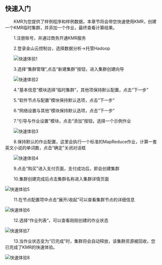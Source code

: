 ## 快速入门

　　KMR为您提供了样例程序和样例数据，本章节将会带您快速使用KMR，创建一个KMR临时集群，并添加一个作业，最终查看计算结果。
  
　　1.注册账号，并通过商务开通KMR服务
  
　　2.登录金山云控制台，选择数据分析->托管Hadoop

　　![快速体验1](http://kmr-bj.ks3-cn-beijing.ksyun.com/doc_pic/KMR2.0/1.5-1-login.jpg)

　　3.选择“集群管理”,点击“新建集群”按钮，进入集群创建向导

　　![快速体验2](http://kmr-bj.ks3-cn-beijing.ksyun.com/doc_pic/KMR2.0/1.5-3-createCluster.png)

　　4.“基本信息”模块选择“临时集群”，其他项保持默认配置，点击“下一步”

　　5.“软件节点与配置”模块保持默认选项，点击“下一步”

　　6.“网络设置与其他”模块保持默认选项，点击“下一步”

　　7.“引导与作业设置”模块，点击“添加”按钮，选择一个示例作业 

　　![快速体验3](http://kmr-bj.ks3-cn-beijing.ksyun.com/doc_pic/KMR2.0/1.5-7-addJob.png)

　　8.保持默认的作业配置，这里会执行一个标准的MapReduce作业，计算一套英文小说的单词数，点击“确定”关闭对话框

　　![快速体验4](http://kmr-bj.ks3-cn-beijing.ksyun.com/doc_pic/KMR2.0/1.5-8-job.png)

　　9.点击“购买”进入支付页面，支付成功后，即会创建集群

　　10.集群创建完成后点击集群名称进入集群详情页面

   ![快速体验5](http://kmr-bj.ks3-cn-beijing.ksyun.com/doc_pic/ksrm5.png)

　　11.在节点配置项中点击“展开/收起”可以查看集群节点的详细信息

![快速体验6](http://kmr-bj.ks3-cn-beijing.ksyun.com/doc_pic/ksrm6.png)

　　12.选择“作业列表”，可以查看刚刚创建的作业状态

![快速体验7](http://kmr-bj.ks3-cn-beijing.ksyun.com/doc_pic/ksrm7.png)

　　13.当作业状态变为“已完成”时，集群将会自动释放，该集群资源被回收，您已完成了KMR的快速体验。

![快速体验8](http://kmr-bj.ks3-cn-beijing.ksyun.com/doc_pic/ksrm8.png)


